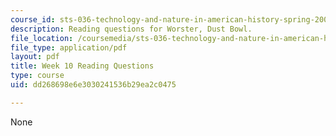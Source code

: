 ```yaml
---
course_id: sts-036-technology-and-nature-in-american-history-spring-2008
description: Reading questions for Worster, Dust Bowl.
file_location: /coursemedia/sts-036-technology-and-nature-in-american-history-spring-2008/dd268698e6e3030241536b29ea2c0475_quest10.pdf
file_type: application/pdf
layout: pdf
title: Week 10 Reading Questions
type: course
uid: dd268698e6e3030241536b29ea2c0475

---
```

None
